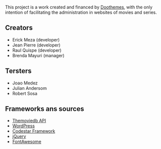 This project is a work created and financed by [Doothemes](https://doothemes.com), with the only intention of facilitating the administration in websites of movies and series.

## Creators
* Erick Meza (developer)
* Jean Pierre (developer)
* Raul Quispe (developer)
* Brenda Mayuri (manager)

## Tersters
* Joao Medez
* Julian Andersom
* Robert Sosa

## Frameworks ans sources
* [Themoviedb API](https://www.themoviedb.org/documentation/api)
* [WordPress](https://wordpress.org/)
* [Codestar Framework](http://codestarframework.com/)
* [jQuery](https://jquery.com/)
* [FontAwesome](https://fontawesome.com/)
